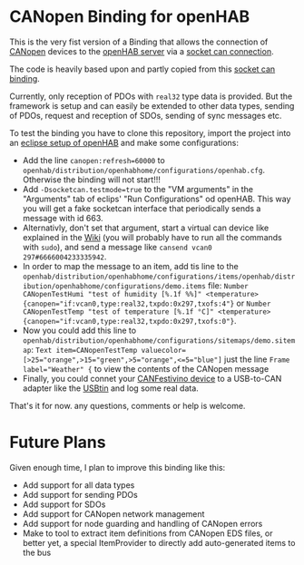 # CANopen Binding for openHAB
This is the very fist version of a Binding that allows the connection of [CANopen](http://en.wikipedia.org/wiki/CANopen) devices to the [openHAB server](http://www.openhab.org/) via a [socket can connection](http://en.wikipedia.org/wiki/SocketCAN).

The code is heavily based upon and partly copied from this [socket can binding](https://github.com/agriesser/socketcan-binding-lager).

Currently, only reception of PDOs with ```real32``` type data is provided. But the framework is setup and can easily be extended to other data types, sending of PDOs, request and reception of SDOs, sending of sync messages etc.

To test the binding you have to clone this repository, import the project into an [eclipse setup of openHAB](https://github.com/openhab/openhab/wiki/IDE-Setup) and make some configurations:
* Add the line ```canopen:refresh=60000``` to ```openhab/distribution/openhabhome/configurations/openhab.cfg```. Otherwise the binding will not start!!!
* Add ```-Dsocketcan.testmode=true``` to the "VM arguments" in the "Arguments" tab of eclips' "Run Configurations" od openHAB. This way you will get a fake socketcan interface that periodically sends a message with id 663.
* Alternativly, don't set that argument, start a virtual can device like explained in the [Wiki](http://en.wikipedia.org/wiki/SocketCAN#Usage) (you will probably have to run all the commands with ```sudo```), and send a message like ```cansend vcan0 297#6666004233335942```.
* In order to map the message to an item, add tis line to the ```openhab/distribution/openhabhome/configurations/items/openhab/distribution/openhabhome/configurations/demo.items``` file: ```Number CANopenTestHumi "test of humidity [%.1f %%]" <temperature> {canopen="if:vcan0,type:real32,txpdo:0x297,txofs:4"}``` or ```Number CANopenTestTemp "test of temperature [%.1f °C]" <temperature> {canopen="if:vcan0,type:real32,txpdo:0x297,txofs:0"}```.
* Now you could add this line to ```openhab/distribution/openhabhome/configurations/sitemaps/demo.sitemap```: ```Text item=CANopenTestTemp valuecolor=[>25="orange",>15="green",>5="orange",<=5="blue"]``` just the line ```Frame label="Weather" {``` to view the contents of the CANopen message
* Finally, you could connet your [CANFestivino device](https://github.com/jgeisler0303/CANFestivino) to a USB-to-CAN adapter like the [USBtin](http://www.fischl.de/usbtin/) and log some real data.

That's it for now. any questions, comments or help is welcome.

# Future Plans
Given enough time, I plan to improve this binding like this:
* Add support for all data types
* Add support for sending PDOs
* Add support for SDOs
* Add support for CANopen network management
* Add support for node guarding and handling of CANopen errors
* Make to tool to extract item definitions from CANopen EDS files, or better yet, a special ItemProvider to directly add auto-generated items to the bus

